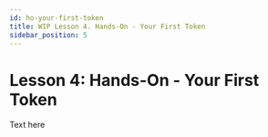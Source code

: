 ```yaml
---
id: ho-your-first-token
title: WIP Lesson 4. Hands-On - Your First Token
sidebar_position: 5
---
```


# Lesson 4: Hands-On - Your First Token

Text here
